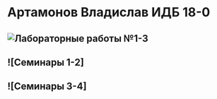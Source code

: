 # Артамонов Владислав ИДБ 18-0
## ![Лабораторные работы №1-3](https://github.com/V1adique/Vladique.github.io/wiki)
## ![Семинары 1-2]
## ![Семинары 3-4]
